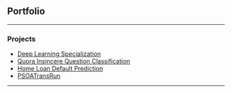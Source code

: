 ## Portfolio
---

### Projects

- [Deep Learning Specialization](https://github.com/ZOUG/DeepLearningSpecialization)
- [Quora Insincere Question Classification](https://github.com/ZOUG/portfolio/blob/master/error.md)
- [Home Loan Default Prediction](https://github.com/ZOUG/portfolio/blob/master/error.md)
- [PSOATransRun](https://github.com/RuleML/PSOATransRunComponents)

---
<!-- <p style="font-size:11px">Page template forked from <a href="https://github.com/evanca/quick-portfolio">evanca</a></p> -->
<!-- Remove above link if you don't want to attibute -->
